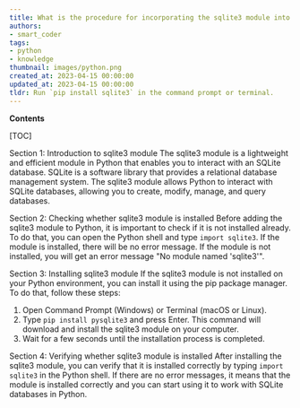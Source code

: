 ```yaml
---
title: What is the procedure for incorporating the sqlite3 module into python?
authors:
- smart_coder
tags:
- python
- knowledge
thumbnail: images/python.png
created_at: 2023-04-15 00:00:00
updated_at: 2023-04-15 00:00:00
tldr: Run `pip install sqlite3` in the command prompt or terminal.
---
```


**Contents**

[TOC]

Section 1: Introduction to sqlite3 module
The sqlite3 module is a lightweight and efficient module in Python that enables you to interact with an SQLite database. SQLite is a software library that provides a relational database management system. The sqlite3 module allows Python to interact with SQLite databases, allowing you to create, modify, manage, and query databases. 

Section 2: Checking whether sqlite3 module is installed
Before adding the sqlite3 module to Python, it is important to check if it is not installed already. To do that, you can open the Python shell and type `import sqlite3`. If the module is installed, there will be no error message. If the module is not installed, you will get an error message "No module named 'sqlite3'".

Section 3: Installing sqlite3 module
If the sqlite3 module is not installed on your Python environment, you can install it using the pip package manager. To do that, follow these steps:
1. Open Command Prompt (Windows) or Terminal (macOS or Linux).
2. Type `pip install pysqlite3` and press Enter. This command will download and install the sqlite3 module on your computer.
3. Wait for a few seconds until the installation process is completed. 

Section 4: Verifying whether sqlite3 module is installed
After installing the sqlite3 module, you can verify that it is installed correctly by typing `import sqlite3` in the Python shell. If there are no error messages, it means that the module is installed correctly and you can start using it to work with SQLite databases in Python.
